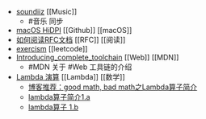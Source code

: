 - [soundiiz](https://soundiiz.com/) [[Music]]
	- #音乐 同步
- [macOS HiDPI](https://github.com/xzhih/one-key-hidpi/blob/master/README-zh.md) [[Github]] [[macOS]]
- [如何阅读RFC文档](https://juejin.cn/post/6844903716051484679) [[RFC]] [[阅读]]
- [exercism](https://exercism.io/) [[leetcode]]
- [Introducing_complete_toolchain](https://developer.mozilla.org/en-US/docs/Learn/Tools_and_testing/Understanding_client-side_tools/Introducing_complete_toolchain)  [[Web]] [[MDN]]
	- #MDN 关于 #Web 工具链的介绍
- [Lambda 演算](https://zhuanlan.zhihu.com/p/30510749) [[Lambda]] [[数学]]
	- [博客推荐：good math, bad math之Lambda算子简介](https://blog.csdn.net/g9yuayon/article/details/748684)
	- [lambda算子简介1.a](https://blog.csdn.net/g9yuayon/article/details/759778?spm=1001.2014.3001.5501)
	- [lambda算子 1.b](https://blog.csdn.net/g9yuayon/article/details/790953?spm=1001.2014.3001.5501)